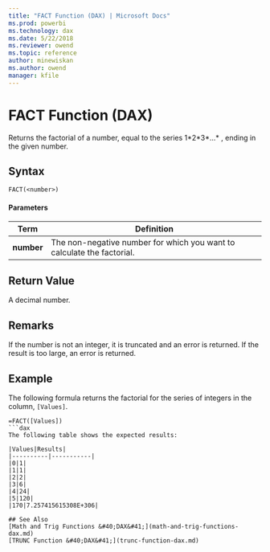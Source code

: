 ```yaml
---
title: "FACT Function (DAX) | Microsoft Docs"
ms.prod: powerbi 
ms.technology: dax
ms.date: 5/22/2018
ms.reviewer: owend
ms.topic: reference
author: minewiskan
ms.author: owend
manager: kfile
---
```

# FACT Function (DAX)
Returns the factorial of a number, equal to the series 1*2\*3\*...\* , ending in the given number.  
  
## Syntax  
  
```dax
FACT(<number>)  
```
  
#### Parameters  
  
|Term|Definition|  
|--------|--------------|  
|**number**|The non-negative number for which you want to calculate the factorial.|  
  
## Return Value  
A decimal number.  
  
## Remarks  
If the number is not an integer, it is truncated and an error is returned. If the result is too large, an error is returned.  
  
## Example  
The following formula returns the factorial for the series of integers in the column, `[Values]`.  
  
```dax
=FACT([Values])  
```dax
The following table shows the expected results:  
  
|Values|Results|  
|----------|-----------|  
|0|1|  
|1|1|  
|2|2|  
|3|6|  
|4|24|  
|5|120|  
|170|7.257415615308E+306|  
  
## See Also  
[Math and Trig Functions &#40;DAX&#41;](math-and-trig-functions-dax.md)  
[TRUNC Function &#40;DAX&#41;](trunc-function-dax.md)  
  
